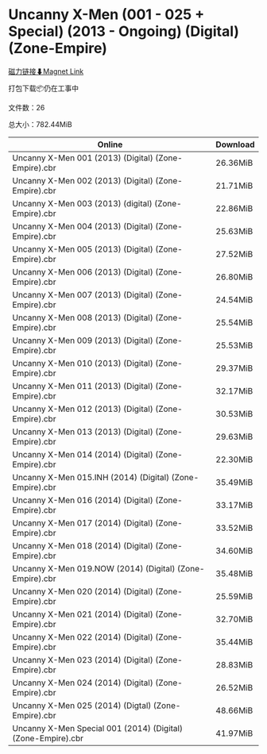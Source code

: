 # Uncanny X-Men (001 - 025 + Special) (2013 - Ongoing) (Digital) (Zone-Empire)

[磁力链接⬇Magnet Link](magnet:?xt=urn:btih:41658a129bdb0c733eadae0b820738bf9a42b1f7&dn=Uncanny%20X-Men%20%28001%20-%20025%20%2B%20Special%29%20%282013%20-%20Ongoing%29%20%28Digital%29%20%28Zone-Empire%29)

打包下载📦仍在工事中

文件数：26

总大小：782.44MiB

Online | Download
--- | ---
Uncanny X-Men 001 (2013) (Digital) (Zone-Empire).cbr | 26.36MiB
Uncanny X-Men 002 (2013) (Digital) (Zone-Empire).cbr | 21.71MiB
Uncanny X-Men 003 (2013) (digital) (Zone-Empire).cbr | 22.86MiB
Uncanny X-Men 004 (2013) (Digital) (Zone-Empire).cbr | 25.63MiB
Uncanny X-Men 005 (2013) (Digital) (Zone-Empire).cbr | 27.52MiB
Uncanny X-Men 006 (2013) (Digital) (Zone-Empire).cbr | 26.80MiB
Uncanny X-Men 007 (2013) (Digital) (Zone-Empire).cbr | 24.54MiB
Uncanny X-Men 008 (2013) (Digital) (Zone-Empire).cbr | 25.54MiB
Uncanny X-Men 009 (2013) (Digital) (Zone-Empire).cbr | 25.53MiB
Uncanny X-Men 010 (2013) (Digital) (Zone-Empire).cbr | 29.37MiB
Uncanny X-Men 011 (2013) (Digital) (Zone-Empire).cbr | 32.17MiB
Uncanny X-Men 012 (2013) (Digital) (Zone-Empire).cbr | 30.53MiB
Uncanny X-Men 013 (2013) (Digital) (Zone-Empire).cbr | 29.63MiB
Uncanny X-Men 014 (2014) (Digital) (Zone-Empire).cbr | 22.30MiB
Uncanny X-Men 015.INH (2014) (Digital) (Zone-Empire).cbr | 35.49MiB
Uncanny X-Men 016 (2014) (Digital) (Zone-Empire).cbr | 33.17MiB
Uncanny X-Men 017 (2014) (Digital) (Zone-Empire).cbr | 33.52MiB
Uncanny X-Men 018 (2014) (Digital) (Zone-Empire).cbr | 34.60MiB
Uncanny X-Men 019.NOW (2014) (Digital) (Zone-Empire).cbr | 35.48MiB
Uncanny X-Men 020 (2014) (Digital) (Zone-Empire).cbr | 25.59MiB
Uncanny X-Men 021 (2014) (Digital) (Zone-Empire).cbr | 32.70MiB
Uncanny X-Men 022 (2014) (Digital) (Zone-Empire).cbr | 35.44MiB
Uncanny X-Men 023 (2014) (Digital) (Zone-Empire).cbr | 28.83MiB
Uncanny X-Men 024 (2014) (Digital) (Zone-Empire).cbr | 26.52MiB
Uncanny X-Men 025 (2014) (Digtal) (Zone-Empire).cbr | 48.66MiB
Uncanny X-Men Special 001 (2014) (Digital) (Zone-Empire).cbr | 41.97MiB